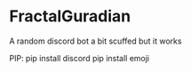 ﻿# FractalGuradian

A random discord bot a bit scuffed but it works


PIP:
pip install discord
pip install emoji

